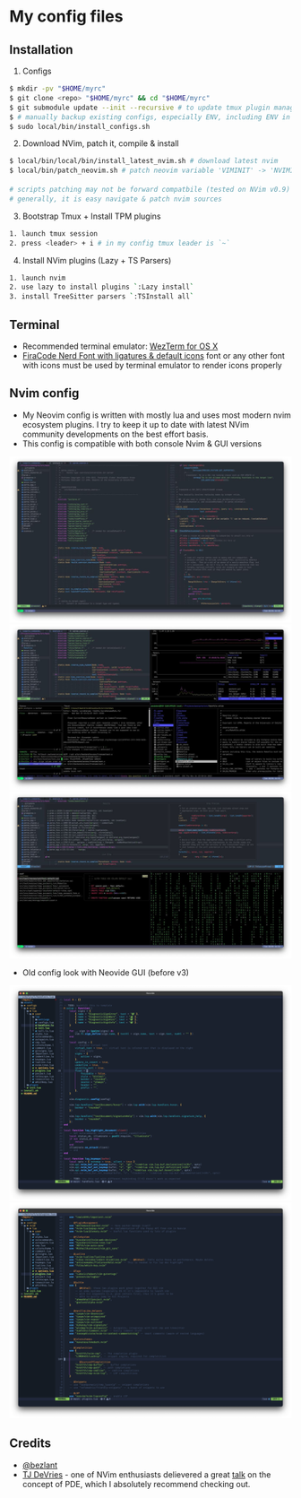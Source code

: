 # My config files

## Installation

1) Configs

```sh
$ mkdir -pv "$HOME/myrc"
$ git clone <repo> "$HOME/myrc" && cd "$HOME/myrc"
$ git submodule update --init --recursive # to update tmux plugin manager + omz
$ # manually backup existing configs, especially ENV, including ENV in /etc/*
$ sudo local/bin/install_configs.sh
```

2) Download NVim, patch it, compile & install

```sh
$ local/bin/local/bin/install_latest_nvim.sh # download latest nvim
$ local/bin/patch_neovim.sh # patch neovim variable 'VIMINIT' -> 'NVIMINIT' to decouple vim and nvim

# scripts patching may not be forward compatbile (tested on NVim v0.9)
# generally, it is easy navigate & patch nvim sources
```

3) Bootstrap Tmux + Install TPM plugins

```sh
1. launch tmux session
2. press <leader> + i # in my config tmux leader is `~`
```

4) Install NVim plugins (Lazy + TS Parsers)

```sh
1. launch nvim 
2. use lazy to install plugins `:Lazy install`
3. install TreeSitter parsers `:TSInstall all`
```

## Terminal

- Recommended terminal emulator: [WezTerm for OS X](https://wezfurlong.org/wezterm/index.html)
- [FiraCode Nerd Font with ligatures & default icons](https://github.com/ryanoasis/nerd-fonts) font or any other font with icons must be used by terminal emulator to render icons properly

## Nvim config

- My Neovim config is written with mostly lua and uses most modern nvim ecosystem plugins. I try to keep it up to date with latest NVim community developments on the best effort basis.
- This config is compatible with both console Nvim & GUI versions

![C workflow](./assets/2024-01-02%2017.03.50.jpg)
![C workflow](./assets/2024-01-02%2017.03.54.jpg)
![C workflow](./assets/2024-01-02%2017.03.56.jpg)

- Old config look with Neovide GUI (before v3)

![Lua workflow](./assets/nvim_lua_2.png)
![Lua plugins](./assets/nvim_lua_plugins.png)

## Credits

- [@bezlant](https://github.com/bezlant)
- [TJ DeVries](https://github.com/tjdevries) - one of NVim enthusiasts delievered a great [talk](https://www.youtube.com/watch?v=IK_-C0GXfjo) on the concept of PDE, which I absolutely recommend checking out.
